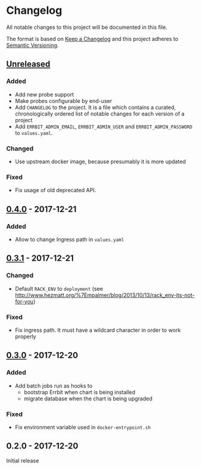 # Changelog
All notable changes to this project will be documented in this file.

The format is based on [Keep a Changelog](http://keepachangelog.com/en/1.0.0/)
and this project adheres to [Semantic Versioning](http://semver.org/spec/v2.0.0.html).

## [Unreleased]
### Added
- Add new probe support
- Make probes configurable by end-user
- Add `CHANGELOG` to the project. It is a file which contains a curated, chronologically ordered list of notable changes for each version of a project
- Add `ERRBIT_ADMIN_EMAIL`, `ERRBIT_ADMIN_USER` and `ERRBIT_ADMIN_PASSWORD` to `values.yaml`.

### Changed
- Use upstream docker image, because presumably it is more updated

### Fixed
- Fix usage of old deprecated API.

## [0.4.0] - 2017-12-21
### Added
- Allow to change Ingress path in `values.yaml`

## [0.3.1] - 2017-12-21
### Changed
- Default `RACK_ENV` to `deployment` (see <http://www.hezmatt.org/%7Empalmer/blog/2013/10/13/rack_env-its-not-for-you>)

### Fixed
- Fix ingress path. It must have a wildcard character in order to work properly


## [0.3.0] - 2017-12-20
### Added
- Add batch jobs run as hooks to
  - bootstrap Errbit when chart is being installed
  - migrate database when the chart is being upgraded

### Fixed
- Fix environment variable used in `docker-entrypoint.sh`

## 0.2.0 - 2017-12-20
Initial release

[Unreleased]: https://github.com/tmaier/errbit-helm/compare/v0.4.0...HEAD
[0.4.0]: https://github.com/tmaier/errbit-helm/compare/v0.3.1...v0.4.0
[0.3.1]: https://github.com/tmaier/errbit-helm/compare/v0.3.0...v0.3.1
[0.3.0]: https://github.com/tmaier/errbit-helm/compare/v0.2.0...v0.3.0
